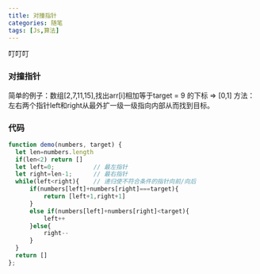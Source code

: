 ```yaml
---
title: 对撞指针
categories: 随笔
tags: [Js,算法]
---
```

叮叮叮
<!--more-->
### 对撞指针
简单的例子：数组[2,7,11,15],找出arr[i]相加等于target = 9 的下标 => [0,1]
方法：左右两个指针left和right从最外扩一级一级指向内部从而找到目标。
### 代码
```js
function demo(numbers, target) {
  let len=numbers.length
  if(len<2) return []
  let left=0;           // 最左指针
  let right=len-1;      // 最右指针
  while(left<right){    // 递归使不符合条件的指针向前/向后
      if(numbers[left]+numbers[right]===target){
          return [left+1,right+1]
      }
      else if(numbers[left]+numbers[right]<target){
          left++
      }else{
          right--
      }
  }
  return []
};
```